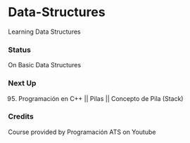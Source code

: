 # Data-Structures

Learning Data Structures

### Status 

On Basic Data Structures

### Next Up 

95. Programación en C++ || Pilas || Concepto de Pila (Stack)

### Credits

Course provided by Programación ATS on Youtube

